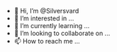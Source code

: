 - 👋 Hi, I’m @Silversvard
- 👀 I’m interested in ...
- 🌱 I’m currently learning ...
- 💞️ I’m looking to collaborate on ...
- 📫 How to reach me ...

<!---
Silversvard/Silversvard is a ✨ special ✨ repository because its `README.md` (this file) appears on your GitHub profile.
You can click the Preview link to take a look at your changes.
--->
